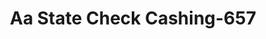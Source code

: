 ---
f_zip-code: 21244
f_state-code: MD
title: Aa State Check Cashing-657
f_phone: 410-298-6664
f_city-only: Windsor Mill
f_address: 6968 Security Blvd Windsor Mill
f_location-unique-id: '657'
slug: aa-state-check-cashing-657
updated-on: '2024-05-30T13:46:58.046Z'
created-on: '2024-05-30T13:36:59.803Z'
published-on: '2024-05-30T13:54:32.469Z'
f_city-state: cms/city/windsor-mill-md.md
f_company: cms/company/aa-state-check-cashing.md
f_state: cms/state/maryland.md
layout: '[payday-loan].html'
tags: payday-loan
---